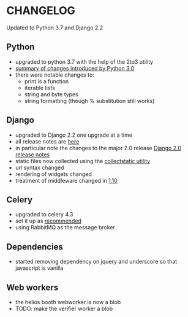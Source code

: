 # CHANGELOG
Updated to Python 3.7 and Django 2.2

## Python
* upgraded to python 3.7 with the help of the 2to3 utility
* [summary of changes introduced by Python 3.0](https://docs.python.org/3.7/whatsnew/3.0.html#porting-to-python-3-0)
* there were notable changes to:
    * print is a function
    * iterable lists
    * string and byte types
    * string formatting (though % substitution still works)
    


## Django
* upgraded to Django 2.2 one upgrade at a time
* all release notes are [here](https://docs.djangoproject.com/en/2.2/releases/)
* in particular note the changes to the major 2.0 release [Django 2.0 release notes](https://docs.djangoproject.com/en/2.2/releases/2.0/) 
* static files now collected using the [collectstatic utility](https://docs.djangoproject.com/en/2.2/howto/static-files/deployment/)
* url syntax changed
* rendering of widgets changed
* treatment of middleware changed in [1.10](https://docs.djangoproject.com/en/2.2/topics/http/middleware/#upgrading-pre-django-1-10-style-middleware)



## Celery
* upgraded to celery 4.3
* set it up as [recommended](https://docs.celeryproject.org/en/latest/django/first-steps-with-django.html#using-celery-with-django)
* using RabbitMQ as the message broker


## Dependencies
* started removing dependency on jquery and underscore so that javascript is vanilla


## Web workers
* the helios booth webworker is now a blob
* TODO: make the verifier worker a blob
